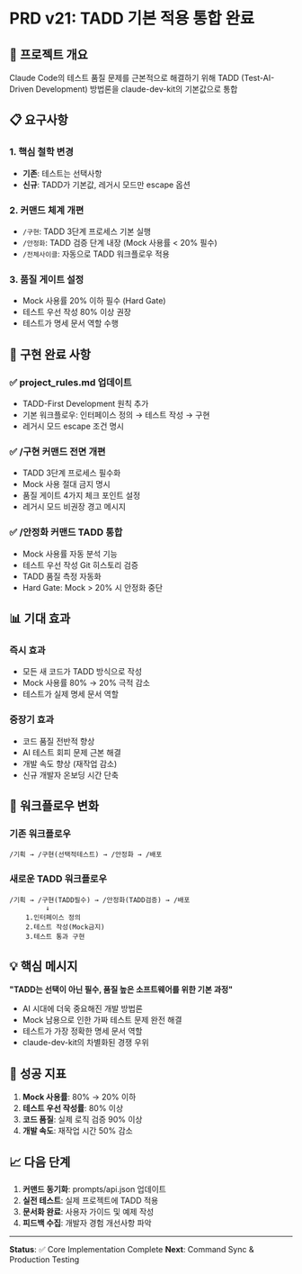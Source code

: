 <!--
@meta
id: feature_20250905_1110_FEAT-PRD-v21-TADD-integration
type: feature
scope: operational
status: archived
created: 2025-09-05
updated: 2025-09-05
tags: PRD, v21, TADD, FEAT-PRD-v21-TADD-integration.md, FEAT
related: 
-->

# PRD v21: TADD 기본 적용 통합 완료

## 🎯 프로젝트 개요
Claude Code의 테스트 품질 문제를 근본적으로 해결하기 위해 TADD (Test-AI-Driven Development) 방법론을 claude-dev-kit의 기본값으로 통합

## 📋 요구사항

### 1. 핵심 철학 변경
- **기존**: 테스트는 선택사항
- **신규**: TADD가 기본값, 레거시 모드만 escape 옵션

### 2. 커맨드 체계 개편
- `/구현`: TADD 3단계 프로세스 기본 실행
- `/안정화`: TADD 검증 단계 내장 (Mock 사용률 < 20% 필수)
- `/전체사이클`: 자동으로 TADD 워크플로우 적용

### 3. 품질 게이트 설정
- Mock 사용률 20% 이하 필수 (Hard Gate)
- 테스트 우선 작성 80% 이상 권장
- 테스트가 명세 문서 역할 수행

## 🚀 구현 완료 사항

### ✅ project_rules.md 업데이트
- TADD-First Development 원칙 추가
- 기본 워크플로우: 인터페이스 정의 → 테스트 작성 → 구현
- 레거시 모드 escape 조건 명시

### ✅ /구현 커맨드 전면 개편
- TADD 3단계 프로세스 필수화
- Mock 사용 절대 금지 명시
- 품질 게이트 4가지 체크 포인트 설정
- 레거시 모드 비권장 경고 메시지

### ✅ /안정화 커맨드 TADD 통합
- Mock 사용률 자동 분석 기능
- 테스트 우선 작성 Git 히스토리 검증
- TADD 품질 측정 자동화
- Hard Gate: Mock > 20% 시 안정화 중단

## 📊 기대 효과

### 즉시 효과
- 모든 새 코드가 TADD 방식으로 작성
- Mock 사용률 80% → 20% 극적 감소
- 테스트가 실제 명세 문서 역할

### 중장기 효과
- 코드 품질 전반적 향상
- AI 테스트 회피 문제 근본 해결
- 개발 속도 향상 (재작업 감소)
- 신규 개발자 온보딩 시간 단축

## 🔄 워크플로우 변화

### 기존 워크플로우
```
/기획 → /구현(선택적테스트) → /안정화 → /배포
```

### 새로운 TADD 워크플로우
```
/기획 → /구현(TADD필수) → /안정화(TADD검증) → /배포
         ↓
    1.인터페이스 정의
    2.테스트 작성(Mock금지)
    3.테스트 통과 구현
```

## 💡 핵심 메시지

**"TADD는 선택이 아닌 필수, 품질 높은 소프트웨어를 위한 기본 과정"**

- AI 시대에 더욱 중요해진 개발 방법론
- Mock 남용으로 인한 가짜 테스트 문제 완전 해결
- 테스트가 가장 정확한 명세 문서 역할
- claude-dev-kit의 차별화된 경쟁 우위

## 🎯 성공 지표

1. **Mock 사용률**: 80% → 20% 이하
2. **테스트 우선 작성률**: 80% 이상
3. **코드 품질**: 실제 로직 검증 90% 이상
4. **개발 속도**: 재작업 시간 50% 감소

## 📈 다음 단계

1. **커맨드 동기화**: prompts/api.json 업데이트
2. **실전 테스트**: 실제 프로젝트에 TADD 적용
3. **문서화 완료**: 사용자 가이드 및 예제 작성
4. **피드백 수집**: 개발자 경험 개선사항 파악

---

**Status**: ✅ Core Implementation Complete
**Next**: Command Sync & Production Testing